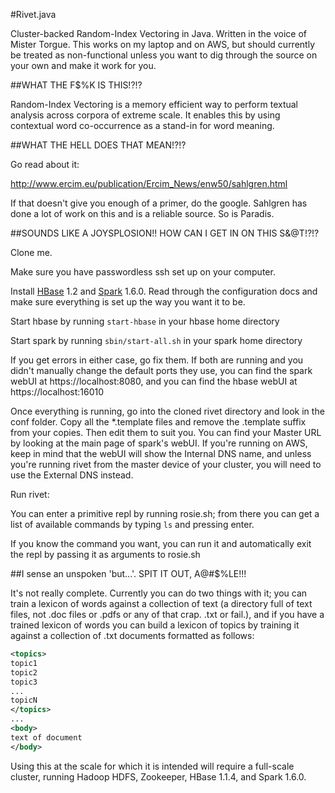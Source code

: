 #Rivet.java

Cluster-backed Random-Index Vectoring in Java. Written in the voice of Mister Torgue.
This works on my laptop and on AWS, but should currently be treated as non-functional unless you want to dig through the source on your own and make it work for you.

##WHAT THE F$%K IS THIS!?!?

Random-Index Vectoring is a memory efficient way to perform textual analysis across corpora of extreme scale. It enables this by using contextual word co-occurrence as a stand-in for word meaning.

##WHAT THE HELL DOES THAT MEAN!?!?

Go read about it:

http://www.ercim.eu/publication/Ercim_News/enw50/sahlgren.html

If that doesn't give you enough of a primer, do the google. Sahlgren has done a lot of work on this and is a reliable source. So is Paradis.

##SOUNDS LIKE A JOYSPLOSION!! HOW CAN I GET IN ON THIS S&@T!?!?

Clone me.

Make sure you have passwordless ssh set up on your computer.

Install [HBase](https://hbase.apache.org) 1.2 and [Spark](https://spark.apache.org) 1.6.0. Read through the configuration docs and make sure everything is set up the way you want it to be.

Start hbase by running ```start-hbase``` in your hbase home directory

Start spark by running ```sbin/start-all.sh``` in your spark home directory

If you get errors in either case, go fix them. If both are running and you didn't manually change the default ports they use, you can find the spark webUI at https://localhost:8080, and you can find the hbase webUI at https://localhost:16010

Once everything is running, go into the cloned rivet directory and look in the conf folder. Copy all the *.template files and remove the .template suffix from your copies. Then edit them to suit you. You can find your Master URL by looking at the main page of spark's webUI. If you're running on AWS, keep in mind that the webUI will show the Internal DNS name, and unless you're running rivet from the master device of your cluster, you will need to use the External DNS instead.

Run rivet:

You can enter a primitive repl by running rosie.sh; from there you can get a list of available commands by typing ```ls``` and pressing enter.

If you know the command you want, you can run it and automatically exit the repl by passing it as arguments to rosie.sh

##I sense an unspoken 'but...'. SPIT IT OUT, A@#$%LE!!!

It's not really complete. Currently you can do two things with it; you can train a lexicon of words against a collection of text (a directory full of text files, not .doc files or .pdfs or any of that crap. .txt or fail.), and if you have a trained lexicon of words you can build a lexicon of topics by training it against a collection of .txt documents formatted as follows:

```xml
<topics>
topic1
topic2
topic3
...
topicN
</topics>
...
<body>
text of document
</body>
```

Using this at the scale for which it is intended will require a full-scale cluster, running Hadoop HDFS, Zookeeper, HBase 1.1.4, and Spark 1.6.0.
